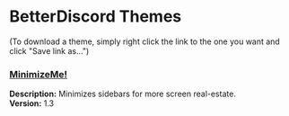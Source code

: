 # BetterDiscord Themes
(To download a theme, simply right click the link to the one you want and click "Save link as...")

### [MinimizeMe!](https://raw.githubusercontent.com/dvcky/BetterDiscord/master/themes/minimizeMe.theme.css)
**Description:** Minimizes sidebars for more screen real-estate.\
**Version:** 1.3
